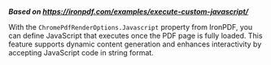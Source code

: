 ***Based on <https://ironpdf.com/examples/execute-custom-javascript/>***

With the `ChromePdfRenderOptions.Javascript` property from IronPDF, you can define JavaScript that executes once the PDF page is fully loaded. This feature supports dynamic content generation and enhances interactivity by accepting JavaScript code in string format.
